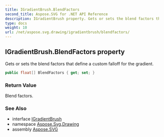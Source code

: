 ```yaml
---
title: IGradientBrush.BlendFactors
second_title: Aspose.SVG for .NET API Reference
description: IGradientBrush property. Gets or sets the blend factors that define a custom falloff for the gradient
type: docs
weight: 10
url: /net/aspose.svg.drawing/igradientbrush/blendfactors/
---
```

## IGradientBrush.BlendFactors property

Gets or sets the blend factors that define a custom falloff for the gradient.

```csharp
public float[] BlendFactors { get; set; }
```

### Return Value

Blend factors.

### See Also

* interface [IGradientBrush](../)
* namespace [Aspose.Svg.Drawing](../../../aspose.svg.drawing/)
* assembly [Aspose.SVG](../../../)
